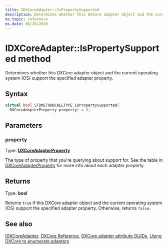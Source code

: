 ```yaml
---
title: IDXCoreAdapter::IsPropertySupported
description: Determines whether this DXCore adapter object and the current operating system (OS) support the specified adapter property.
ms.topic: reference
ms.date: 06/20/2019
---
```


# IDXCoreAdapter::IsPropertySupported method

Determines whether this DXCore adapter object and the current operating system (OS) support the specified adapter property.

## Syntax

```cpp
virtual bool STDMETHODCALLTYPE IsPropertySupported( 
  DXCoreAdapterProperty property) = 0;
```

## Parameters

### property

Type: **[DXCoreAdapterProperty](/windows/win32/api/dxcore_interface/ne-dxcore_interface-dxcoreadapterproperty)**

The type of property that you're querying about support for. See the table in [DXCoreAdapterProperty](/windows/win32/api/dxcore_interface/ne-dxcore_interface-dxcoreadapterproperty) for more info about each adapter property.

## Returns

Type: **bool**

Returns `true` if this DXCore adapter object and the current operating system (OS) support the specified adapter property. Otherwise, returns `false`.

## See also

[IDXCoreAdapter](./nn-dxcore_interface-idxcoreadapter.md), [DXCore Reference](../dxcore-reference.md), [DXCore adapter attribute GUIDs](../dxcore-adapter-attribute-guids.md), [Using DXCore to enumerate adapters](../dxcore-enum-adapters.md)
